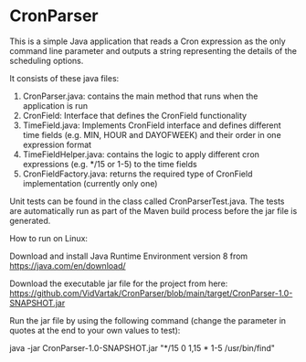 # CronParser

This is a simple Java application that reads a Cron expression as the only command line parameter and outputs a string representing the details of the scheduling options.

It consists of these java files:

1. CronParser.java: contains the main method that runs when the application is run
2. CronField: Interface that defines the CronField functionality
3. TimeField.java: Implements CronField interface and defines different time fields (e.g. MIN, HOUR and DAYOFWEEK) and their order in one expression format
4. TimeFieldHelper.java: contains the logic to apply different cron expressions (e.g. */15 or 1-5) to the time fields 
5. CronFieldFactory.java: returns the required type of CronField implementation (currently only one)

Unit tests can be found in the class called CronParserTest.java. The tests are automatically run as part of the Maven build process before the jar file is generated.

How to run on Linux:

Download and install Java Runtime Environment version 8 from https://java.com/en/download/ 

Download the executable jar file for the project from here: https://github.com/VidVartak/CronParser/blob/main/target/CronParser-1.0-SNAPSHOT.jar

Run the jar file by using the following command (change the parameter in quotes at the end to your own values to test):

java -jar CronParser-1.0-SNAPSHOT.jar "*/15 0 1,15 * 1-5 /usr/bin/find"

